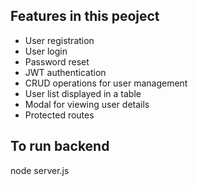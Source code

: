 ## Features in this peoject

- User registration
- User login
- Password reset
- JWT authentication
- CRUD operations for user management
- User list displayed in a table
- Modal for viewing user details
- Protected routes

## To run backend 
node server.js


